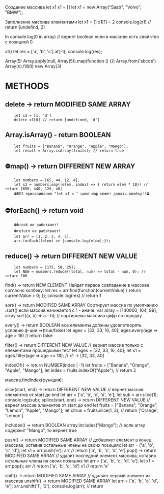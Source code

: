 Создание массива
        let x1 x1 = []
        let x1 = new Array("Saab", "Volvo", "BMW");

Заполнение массива элементами
        let x1 = []
        x1[1] = 2 
        console.log(x1) // return [undefind, 2]

In
        console.log(0 in array) // вернет boolean если в массиве есть свойство с позицией 0

at()
        let res = ['a', 'b', 'c'].at(-1);
        console.log(res);

Array(5)
Array.apply(null, Array(5)).map(function () {})
Array.from('abcde')
Array(n).fill(0)
new Array(3)

# METHODS ##################################################################################

## delete -> return MODIFIED SAME ARRAY
        let x1 = [1, 'd']
        delete x1[0] // return [undefined, 'd']

## Array.isArray() - return BOOLEAN
        let fruits = ["Banana", "Orange", "Apple", "Mango"];
        let result = Array.isArray(fruits); // return true

## ⛔map() -> return DIFFERENT NEW ARRAY
        let numbers = [65, 44, 12, 4];
        let x1 = numbers.map((elem, index) => { return elem * 10}) // return [650, 440, 120, 40]
        ⛔БЕЗ присваивания "let x1 = " цикл map может давать ошибку!!⛔

## ⛔forEach() -> return void
        ⛔break не работвает!
        ⛔return не работвает!
        let arr = [1, 2, 3, 4, 5];
        arr.forEach((elem) => {console.log(elem);});

## reduce() -> return DIFFERENT NEW VALUE
        let numbers = [175, 50, 25];
        let NEW = numbers.reduce((total, num) => total - num, 0); // return 100

find() -> return NEW ELEMENT
        Найдет первое совпадение в массиве согласно колбеку:
        let res = arr.find(function(currentValue) { return currentValue > 0; });
        console.log(res) // return 1

sort() -> return MODIFIED SAME ARRAY
        Сортирует массив по умолчанию .sort() если массив начинается с 1 - иначе:
        var array = [140000, 104, 99];
        array.sort((a, b) =>  a - b); // сортировка массива цифр по порядку

every() -> return BOOLEAN
        все елементы должны удовлетворять условию ф-ции =>(true/false)
        let ages = [32, 33, 16, 40];
        ages.every(age => age > 18) // return false

filter() -> return DIFFERENT NEW VALUE
        // вернет массив только с елементами прошедшими тест
        let ages = [32, 33, 16, 40];
        let x1 = ages.filter(age => age >= 18); // x1 -> [32, 33, 40]

indexOf() -> return NUMBER(index | -1)
        let fruits = ["Banana", "Orange", "Apple", "Mango"];
        let index = fruits.indexOf("Apple"); // return 2
        
массив.findIndex(функция);





slice(start, end) -> return DIFFERENT NEW VALUE
        // вернет массив элементов от start до end
        let arr = ['a', 'b', 'c', 'd', 'e'];
        let sub = arr.slice(1);
        console.log(sub);
splice(start, end) -> return DIFFERENT NEW VALUE
        // вернет массив элементов от start до end
        let fruits = ["Banana", "Orange", "Lemon", "Apple", "Mango"];
        let citrus = fruits.slice(1, 3); // return ['Orange', 'Lemon']




includes() -> return  BOOLEAN
        array.includes("Mango"); // если array содержит "Mango", то вернет true

push() -> return MODIFIED SAME ARRAY
        // добавляет елемент в конец массива, оставив остальные члены на своих позициях
        let arr = ['a', 'b', 'c', 'd'];
        let x1 = arr.push('e');
        arr // return ['a', 'b', 'c', 'd', 'e']
pop() -> return MODIFIED SAME ARRAY
                // удалит последний элемент массива, оставив остальные члены на своих позициях
                let arr = ['a', 'b', 'c', 'd', 'e'];
                let x1 = arr.pop();
                arr // return ['a', 'b', 'c', 'd']
                x1 // return 'e'

shift() -> return MODIFIED SAME ARRAY
        // удаляет первый элемент из массива
unshift() -> return MODIFIED SAME ARRAY
        let arr = ['a', 'b', 'c', 'd', 'e'];
        arr.unshift('1', '2');
        console.log(arr); // return 





